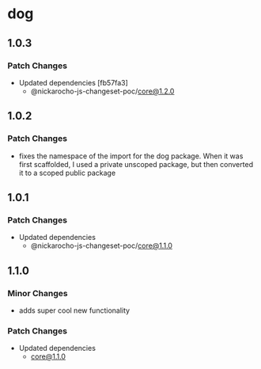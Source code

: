 # dog

## 1.0.3

### Patch Changes

- Updated dependencies [fb57fa3]
  - @nickarocho-js-changeset-poc/core@1.2.0

## 1.0.2

### Patch Changes

- fixes the namespace of the import for the dog package. When it was first scaffolded, I used a private unscoped package, but then converted it to a scoped public package

## 1.0.1

### Patch Changes

- Updated dependencies
  - @nickarocho-js-changeset-poc/core@1.1.0

## 1.1.0

### Minor Changes

- adds super cool new functionality

### Patch Changes

- Updated dependencies
  - core@1.1.0
